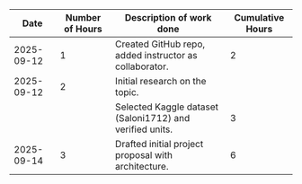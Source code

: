 | Date        | Number of Hours | Description of work done                                   | Cumulative Hours |
|-------------|-----------------|------------------------------------------------------------|------------------|
| 2025-09-12  |    1            | Created GitHub repo, added instructor as collaborator.     |    2             |
| 2025-09-12  |    2            | Initial research on the topic.
|             |                 | Selected Kaggle dataset (Saloni1712) and verified units.   |    3             |
| 2025-09-14  |    3            | Drafted initial project proposal with architecture.        |    6             |
